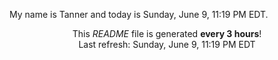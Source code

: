 My name is Tanner and today is Sunday, June 9, 11:19 PM EDT.

<p align="center">This <i>README</i> file is generated <b>every 3 hours</b>!</br>Last refresh: Sunday, June 9, 11:19 PM EDT<br /></p>
